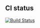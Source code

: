 

## CI status
[![Build Status](https://travis-ci.org/pcierpiatka/groovy_workshop.png?branch=master)](https://travis-ci.org/pcierpiatka/groovy_workshop)
